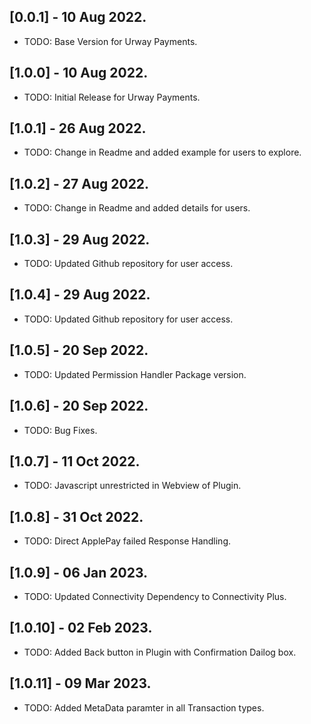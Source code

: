 ## [0.0.1] - 10 Aug 2022.

* TODO: Base Version for Urway Payments.

## [1.0.0] - 10 Aug 2022.

* TODO: Initial Release for Urway Payments.

## [1.0.1] - 26 Aug 2022.

* TODO: Change in Readme and added example for users to explore.

## [1.0.2] - 27 Aug 2022.

* TODO: Change in Readme and added details for users.

## [1.0.3] - 29 Aug 2022.

* TODO: Updated Github repository for user access.

## [1.0.4] - 29 Aug 2022.

* TODO: Updated Github repository for user access.

## [1.0.5] - 20 Sep 2022.

* TODO: Updated Permission Handler Package version.

## [1.0.6] - 20 Sep 2022.

* TODO: Bug Fixes.

## [1.0.7] - 11 Oct 2022.

* TODO: Javascript unrestricted in Webview of Plugin.

## [1.0.8] - 31 Oct 2022.

* TODO: Direct ApplePay failed Response Handling.

## [1.0.9] - 06 Jan 2023.

* TODO: Updated Connectivity Dependency to Connectivity Plus.

## [1.0.10] - 02 Feb 2023.

* TODO: Added Back button in Plugin with Confirmation Dailog box.

## [1.0.11] - 09 Mar 2023.

* TODO: Added MetaData paramter in all Transaction types.




